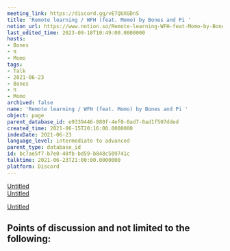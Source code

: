 ```yaml
---
meeting_link: https://discord.gg/vE7QUXGDnS
title: 'Remote learning / WFH (feat. Momo) by Bones and Pi '
notion_url: https://www.notion.so/Remote-learning-WFH-feat-Momo-by-Bones-and-Pi-bc7ae5f7b7e040fbbd59b848c509741c
last_edited_time: 2023-09-18T10:49:00.0000000
hosts:
- Bones
- π
- Momo
tags:
- Talk
- 2021-06-23
- Bones
- π
- Momo
archived: false
name: 'Remote learning / WFH (feat. Momo) by Bones and Pi '
object: page
parent_database_id: e9339446-880f-4ef0-8ad7-8ad1f507dded
created_time: 2021-06-15T20:16:00.0000000
indexDate: 2021-06-23
language_level: intermediate to advanced
parent_type: database_id
id: bc7ae5f7-b7e0-40fb-bd59-b848c509741c
talktime: 2021-06-23T21:00:00.0000000
platform: Discord
---
```


[Untitled](https://www.notion.so/23f0f26c7f1547c0b08477c0c6f1f461)   
[Untitled](https://www.notion.so/482e61b02b9c4456b2b4fe86bb7544c6)   

[Untitled](https://www.notion.so/60226399bd024bf4bf588586f8013a21)   
## Points of discussion and not limited to the following:

   
   
   
   

   


